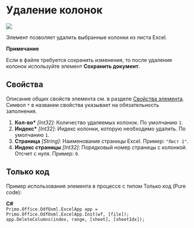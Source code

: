 # Удаление колонок

![](../../../resources/basic/myoffice/table/Cropped-DeleteColumn.png)

Элемент позволяет удалить выбранные колонки из листа Excel.

**Примечание**

Если в файле требуется сохранить изменения, то после удаления колонок используйте элемент **Сохранить документ**.

## Свойства

Описание общих свойств элемента см. в разделе [Свойства элемента](https://docs.primo-rpa.ru/primo-rpa/primo-studio/process/elements#svoistva-elementa).\
Символ `*` в названии свойства указывает на обязательность заполнения.

1. **Кол-во\*** *[Int32]*: Количество удаляемых колонок. По умолчанию `1`.
2. **Индекс\*** *[Int32]*: Индекс колонки, которую необходимо удалить. По умолчанию `1`.
3. **Страница** *[String]*: Наименование страницы Excel. Пример: `"Лист 1"`.
4. **Индекс страницы** *[Int32]*: Порядковый номер страницы с колонкой. Отсчет с нуля. Пример: `0`.

## Только код
Пример использования элемента в процессе с типом Только код (Pure code):  

**C#**  
`Primo.Office.OdfOxml.ExcelApp app = Primo.Office.OdfOxml.ExcelApp.Init(wf, [file]);`  
`app.DeleteColumns(index, range, [sheet], [sheetIdx]);`
